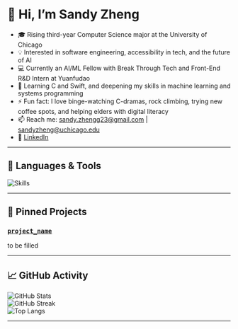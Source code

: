 # 👋 Hi, I’m Sandy Zheng

- 🎓 Rising third-year Computer Science major at the University of Chicago  
- 💡 Interested in software engineering, accessibility in tech, and the future of AI  
- 💻 Currently an AI/ML Fellow with Break Through Tech and Front-End R&D Intern at Yuanfudao  
- 🌱 Learning C and Swift, and deepening my skills in machine learning and systems programming  
- ⚡ Fun fact: I love binge-watching C-dramas, rock climbing, trying new coffee spots, and helping elders with digital literacy  
- 📫 Reach me: sandy.zhengg23@gmail.com | sandyzheng@uchicago.edu  
- 🔗 [LinkedIn](https://www.linkedin.com/in/sandyzhenggg/)

---

## 🧰 Languages & Tools

![Skills](https://skillicons.dev/icons?i=python,java,swift,html,css,js,kotlin,c,r,vue,git,github)

---

## 📌 Pinned Projects

### [`project_name`](repo_link)
to be filled

---

## 📈 GitHub Activity

![GitHub Stats](https://github-readme-stats.vercel.app/api?username=sandyzhengg23&show_icons=true&theme=default)  
![GitHub Streak](https://streak-stats.demolab.com?user=sandyzhengg23)  
![Top Langs](https://github-readme-stats.vercel.app/api/top-langs/?username=sandyzhengg23&layout=compact)

---

